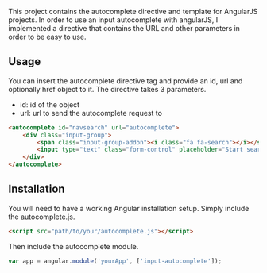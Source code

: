This project contains the autocomplete directive and template for AngularJS projects.
In order to use an input autocomplete with angularJS, I implemented a directive that contains the URL and other parameters in order to be easy to use.

## Usage

You can insert the autocomplete directive tag and provide an id, url and optionally href object to it.
The directive takes 3 parameters.

* id: id of the object
* url: url to send the autocomplete request to

```html
<autocomplete id="navsearch" url="autocomplete">
	<div class="input-group">
		<span class="input-group-addon"><i class="fa fa-search"></i></span>
  		<input type="text" class="form-control" placeholder="Start searching with a course code or a teacher's name">
  	</div>
</autocomplete>  
```

## Installation

You will need to have a working Angular installation setup.
Simply include the autocomplete.js.

```html
<script src="path/to/your/autocomplete.js"></script>
```

Then include the autocomplete module.

```javascript
var app = angular.module('yourApp', ['input-autocomplete']);
```
